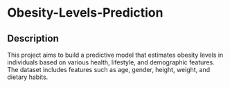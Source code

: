 # Obesity-Levels-Prediction

## Description
This project aims to build a predictive model that estimates obesity levels in individuals based on 
various health, lifestyle, and demographic features. The dataset includes features such as age, 
gender, height, weight, and dietary habits.
